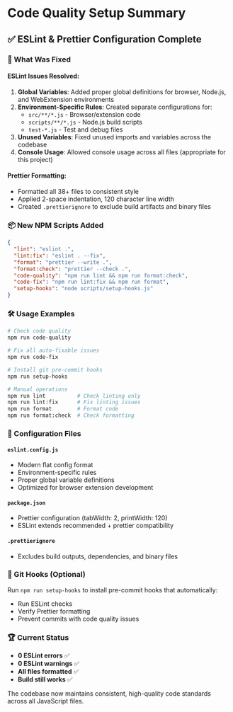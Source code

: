 # Code Quality Setup Summary

## ✅ ESLint & Prettier Configuration Complete

### 🔧 What Was Fixed

#### ESLint Issues Resolved:

1. **Global Variables**: Added proper global definitions for browser, Node.js, and WebExtension environments
2. **Environment-Specific Rules**: Created separate configurations for:
   - `src/**/*.js` - Browser/extension code
   - `scripts/**/*.js` - Node.js build scripts
   - `test-*.js` - Test and debug files
3. **Unused Variables**: Fixed unused imports and variables across the codebase
4. **Console Usage**: Allowed console usage across all files (appropriate for this project)

#### Prettier Formatting:

- Formatted all 38+ files to consistent style
- Applied 2-space indentation, 120 character line width
- Created `.prettierignore` to exclude build artifacts and binary files

### 📦 New NPM Scripts Added

```json
{
  "lint": "eslint .",
  "lint:fix": "eslint . --fix",
  "format": "prettier --write .",
  "format:check": "prettier --check .",
  "code-quality": "npm run lint && npm run format:check",
  "code-fix": "npm run lint:fix && npm run format",
  "setup-hooks": "node scripts/setup-hooks.js"
}
```

### 🛠 Usage Examples

```bash
# Check code quality
npm run code-quality

# Fix all auto-fixable issues
npm run code-fix

# Install git pre-commit hooks
npm run setup-hooks

# Manual operations
npm run lint          # Check linting only
npm run lint:fix      # Fix linting issues
npm run format        # Format code
npm run format:check  # Check formatting
```

### 🎯 Configuration Files

#### `eslint.config.js`

- Modern flat config format
- Environment-specific rules
- Proper global variable definitions
- Optimized for browser extension development

#### `package.json`

- Prettier configuration (tabWidth: 2, printWidth: 120)
- ESLint extends recommended + prettier compatibility

#### `.prettierignore`

- Excludes build outputs, dependencies, and binary files

### 🔗 Git Hooks (Optional)

Run `npm run setup-hooks` to install pre-commit hooks that automatically:

- Run ESLint checks
- Verify Prettier formatting
- Prevent commits with code quality issues

### 🏆 Current Status

- **0 ESLint errors** ✅
- **0 ESLint warnings** ✅
- **All files formatted** ✅
- **Build still works** ✅

The codebase now maintains consistent, high-quality code standards across all JavaScript files.
